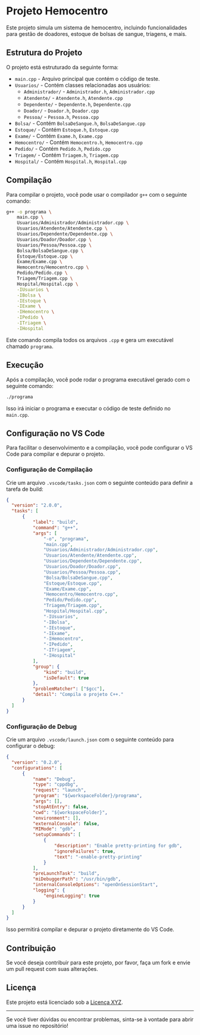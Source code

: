 # Projeto Hemocentro

Este projeto simula um sistema de hemocentro, incluindo funcionalidades para gestão de doadores, estoque de bolsas de sangue, triagens, e mais. 

## Estrutura do Projeto

O projeto está estruturado da seguinte forma:

- `main.cpp` - Arquivo principal que contém o código de teste.
- `Usuarios/` - Contém classes relacionadas aos usuários:
  - `Administrador/` - `Administrador.h`, `Administrador.cpp`
  - `Atendente/` - `Atendente.h`, `Atendente.cpp`
  - `Dependente/` - `Dependente.h`, `Dependente.cpp`
  - `Doador/` - `Doador.h`, `Doador.cpp`
  - `Pessoa/` - `Pessoa.h`, `Pessoa.cpp`
- `Bolsa/` - Contém `BolsaDeSangue.h`, `BolsaDeSangue.cpp`
- `Estoque/` - Contém `Estoque.h`, `Estoque.cpp`
- `Exame/` - Contém `Exame.h`, `Exame.cpp`
- `Hemocentro/` - Contém `Hemocentro.h`, `Hemocentro.cpp`
- `Pedido/` - Contém `Pedido.h`, `Pedido.cpp`
- `Triagem/` - Contém `Triagem.h`, `Triagem.cpp`
- `Hospital/` - Contém `Hospital.h`, `Hospital.cpp`

## Compilação

Para compilar o projeto, você pode usar o compilador `g++` com o seguinte comando:

```sh
g++ -o programa \
    main.cpp \
    Usuarios/Administrador/Administrador.cpp \
    Usuarios/Atendente/Atendente.cpp \
    Usuarios/Dependente/Dependente.cpp \
    Usuarios/Doador/Doador.cpp \
    Usuarios/Pessoa/Pessoa.cpp \
    Bolsa/BolsaDeSangue.cpp \
    Estoque/Estoque.cpp \
    Exame/Exame.cpp \
    Hemocentro/Hemocentro.cpp \
    Pedido/Pedido.cpp \
    Triagem/Triagem.cpp \
    Hospital/Hospital.cpp \
    -IUsuarios \
    -IBolsa \
    -IEstoque \
    -IExame \
    -IHemocentro \
    -IPedido \
    -ITriagem \
    -IHospital
```

Este comando compila todos os arquivos `.cpp` e gera um executável chamado `programa`.

## Execução

Após a compilação, você pode rodar o programa executável gerado com o seguinte comando:

```sh
./programa
```

Isso irá iniciar o programa e executar o código de teste definido no `main.cpp`.

## Configuração no VS Code

Para facilitar o desenvolvimento e a compilação, você pode configurar o VS Code para compilar e depurar o projeto.

### Configuração de Compilação

Crie um arquivo `.vscode/tasks.json` com o seguinte conteúdo para definir a tarefa de build:

```json
{
  "version": "2.0.0",
  "tasks": [
      {
          "label": "build",
          "command": "g++",
          "args": [
              "-o", "programa", 
              "main.cpp",
              "Usuarios/Administrador/Administrador.cpp",
              "Usuarios/Atendente/Atendente.cpp",
              "Usuarios/Dependente/Dependente.cpp",
              "Usuarios/Doador/Doador.cpp",
              "Usuarios/Pessoa/Pessoa.cpp",
              "Bolsa/BolsaDeSangue.cpp",
              "Estoque/Estoque.cpp",
              "Exame/Exame.cpp",
              "Hemocentro/Hemocentro.cpp",
              "Pedido/Pedido.cpp",
              "Triagem/Triagem.cpp",
              "Hospital/Hospital.cpp",
              "-IUsuarios",
              "-IBolsa",
              "-IEstoque",
              "-IExame",
              "-IHemocentro",
              "-IPedido",
              "-ITriagem",
              "-IHospital"
          ],
          "group": {
              "kind": "build",
              "isDefault": true
          },
          "problemMatcher": ["$gcc"],
          "detail": "Compila o projeto C++."
      }
  ]
}
```

### Configuração de Debug

Crie um arquivo `.vscode/launch.json` com o seguinte conteúdo para configurar o debug:

```json
{
  "version": "0.2.0",
  "configurations": [
      {
          "name": "Debug",
          "type": "cppdbg",
          "request": "launch",
          "program": "${workspaceFolder}/programa",
          "args": [],
          "stopAtEntry": false,
          "cwd": "${workspaceFolder}",
          "environment": [],
          "externalConsole": false,
          "MIMode": "gdb",
          "setupCommands": [
              {
                  "description": "Enable pretty-printing for gdb",
                  "ignoreFailures": true,
                  "text": "-enable-pretty-printing"
              }
          ],
          "preLaunchTask": "build",
          "miDebuggerPath": "/usr/bin/gdb",
          "internalConsoleOptions": "openOnSessionStart",
          "logging": {
              "engineLogging": true
          }
      }
  ]
}
```

Isso permitirá compilar e depurar o projeto diretamente do VS Code.

## Contribuição

Se você deseja contribuir para este projeto, por favor, faça um fork e envie um pull request com suas alterações.

## Licença

Este projeto está licenciado sob a [Licença XYZ](LICENSE).

---

Se você tiver dúvidas ou encontrar problemas, sinta-se à vontade para abrir uma issue no repositório!
